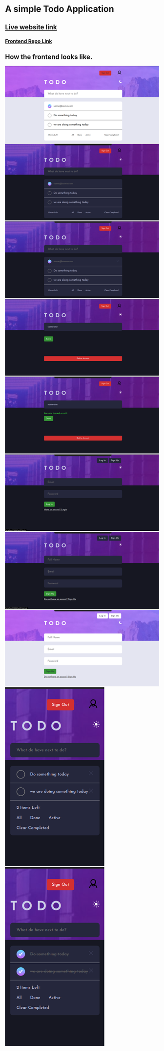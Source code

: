 # A simple Todo Application

## [Live website link](https://hamza-todos-app-frontend.netlify.app/)

### [Frontend Repo Link](https://github.com/hamzahasa067/hamza-todos-front-end)


## How the frontend looks like.

![](./README/1.png)
![](./README/2.png)
![](./README/3.png)
![](./README/4.png)
![](./README/5.png)
![](./README/6.png)
![](./README/7.png)
![](./README/8.png)
![](./README/9.png)
![](./README/10.png)
